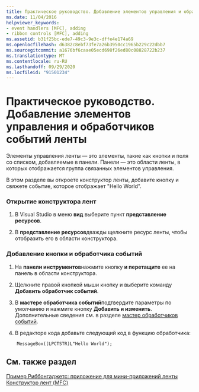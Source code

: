 ```yaml
---
title: Практическое руководство. Добавление элементов управления и обработчиков событий ленты
ms.date: 11/04/2016
helpviewer_keywords:
- event handlers [MFC], adding
- ribbon controls [MFC], adding
ms.assetid: b31f25bc-ede7-49c3-9e3c-dffe4e174a69
ms.openlocfilehash: d6382c8ebf73fe7a26b3950cc1965b229c22dbb7
ms.sourcegitcommit: a1676bf6caae05ecd698f26ed80c08828722b237
ms.translationtype: MT
ms.contentlocale: ru-RU
ms.lasthandoff: 09/29/2020
ms.locfileid: "91501234"
---
```

# <a name="how-to-add-ribbon-controls-and-event-handlers"></a>Практическое руководство. Добавление элементов управления и обработчиков событий ленты

Элементы управления ленты — это элементы, такие как кнопки и поля со списком, добавляемые в панели. Панели — это области ленты, в которых отображается группа связанных элементов управления.

В этом разделе вы откроете конструктор ленты, добавите кнопку и свяжете событие, которое отображает "Hello World".

### <a name="to-open-the-ribbon-designer"></a>Открытие конструктора лент

1. В Visual Studio в меню **вид** выберите пункт **представление ресурсов**.

1. В **представление ресурсов**дважды щелкните ресурс ленты, чтобы отобразить его в области конструктора.

### <a name="to-add-a-button-and-an-event-handler"></a>Добавление кнопки и обработчика событий

1. На **панели инструментов**нажмите кнопку **и перетащите** ее на панель в области конструктора.

1. Щелкните правой кнопкой мыши кнопку и выберите команду **Добавить обработчик событий**.

1. В **мастере обработчика событий**подтвердите параметры по умолчанию и нажмите кнопку **Добавить и изменить**. Дополнительные сведения см. в разделе [мастер обработчиков событий](../ide/adding-an-event-handler-visual-cpp.md#event-handler-wizard).

1. В редакторе кода добавьте следующий код в функцию обработчика:

```
    MessageBox((LPCTSTR)L"Hello World");
```

## <a name="see-also"></a>См. также раздел

[Пример Риббонгаджетс: приложение для мини-приложений ленты](../overview/visual-cpp-samples.md)<br/>
[Конструктор лент (MFC)](ribbon-designer-mfc.md)
